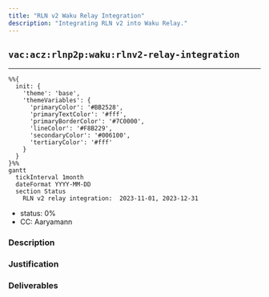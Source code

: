 ```yaml
---
title: "RLN v2 Waku Relay Integration"
description: "Integrating RLN v2 into Waku Relay."
---
```

## `vac:acz:rlnp2p:waku:rlnv2-relay-integration`
---

```mermaid
%%{ 
  init: { 
    'theme': 'base', 
    'themeVariables': { 
      'primaryColor': '#BB2528', 
      'primaryTextColor': '#fff', 
      'primaryBorderColor': '#7C0000', 
      'lineColor': '#F8B229', 
      'secondaryColor': '#006100', 
      'tertiaryColor': '#fff' 
    } 
  } 
}%%
gantt
  tickInterval 1month
  dateFormat YYYY-MM-DD 
  section Status
    RLN v2 relay integration:  2023-11-01, 2023-12-31
```

- status: 0%
- CC: Aaryamann

### Description


### Justification


### Deliverables



